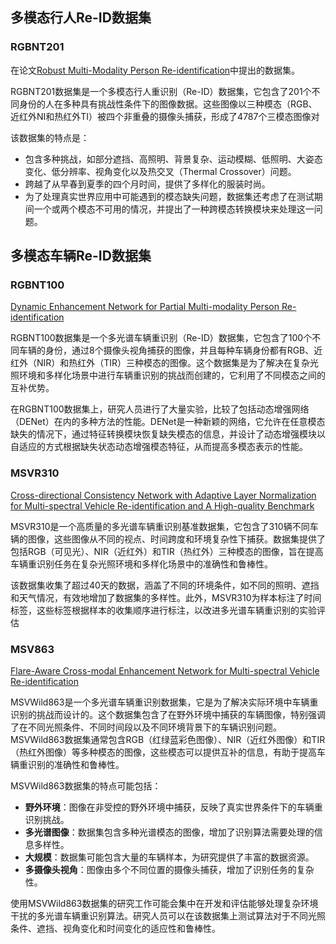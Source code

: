 ## 多模态行人Re-ID数据集

### RGBNT201

在论文[Robust Multi-Modality Person Re-identification](https://aihuazheng.github.io/publications/pdf/2021/2021-Robust%20Multi-Modality%20Person%20Re-identification.pdf)中提出的数据集。

RGBNT201数据集是一个多模态行人重识别（Re-ID）数据集，它包含了201个不同身份的人在多种具有挑战性条件下的图像数据。这些图像以三种模态（RGB、近红外NI和热红外TI）被四个非重叠的摄像头捕获，形成了4787个三模态图像对

该数据集的特点是：

- 包含多种挑战，如部分遮挡、高照明、背景复杂、运动模糊、低照明、大姿态变化、低分辨率、视角变化以及热交叉（Thermal Crossover）问题。
- 跨越了从早春到夏季的四个月时间，提供了多样化的服装时尚。
- 为了处理真实世界应用中可能遇到的模态缺失问题，数据集还考虑了在测试期间一个或两个模态不可用的情况，并提出了一种跨模态转换模块来处理这一问题。

## 多模态车辆Re-ID数据集

### RGBNT100

[Dynamic Enhancement Network for Partial Multi-modality Person Re-identification](https://arxiv.org/pdf/2305.15762)

RGBNT100数据集是一个多光谱车辆重识别（Re-ID）数据集，它包含了100个不同车辆的身份，通过8个摄像头视角捕获的图像，并且每种车辆身份都有RGB、近红外（NIR）和热红外（TIR）三种模态的图像。这个数据集是为了解决在复杂光照环境和多样化场景中进行车辆重识别的挑战而创建的，它利用了不同模态之间的互补优势。

在RGBNT100数据集上，研究人员进行了大量实验，比较了包括动态增强网络（DENet）在内的多种方法的性能。DENet是一种新颖的网络，它允许在任意模态缺失的情况下，通过特征转换模块恢复缺失模态的信息，并设计了动态增强模块以自适应的方式根据缺失状态动态增强模态特征，从而提高多模态表示的性能。



### MSVR310

[Cross-directional Consistency Network with Adaptive Layer Normalization for Multi-spectral Vehicle Re-identification and A High-quality Benchmark](https://arxiv.org/pdf/2208.00632)

MSVR310是一个高质量的多光谱车辆重识别基准数据集，它包含了310辆不同车辆的图像，这些图像从不同的视点、时间跨度和环境复杂性下捕获。数据集提供了包括RGB（可见光）、NIR（近红外）和TIR（热红外）三种模态的图像，旨在提高车辆重识别任务在复杂光照环境和多样化场景中的准确性和鲁棒性。

该数据集收集了超过40天的数据，涵盖了不同的环境条件，如不同的照明、遮挡和天气情况，有效地增加了数据集的多样性。此外，MSVR310为样本标注了时间标签，这些标签根据样本的收集顺序进行标注，以改进多光谱车辆重识别的实验评估



### MSV863

[Flare-Aware Cross-modal Enhancement Network for Multi-spectral Vehicle Re-identification](https://arxiv.org/pdf/2305.13659v1)

MSVWild863是一个多光谱车辆重识别数据集，它是为了解决实际环境中车辆重识别的挑战而设计的。这个数据集包含了在野外环境中捕获的车辆图像，特别强调了在不同光照条件、不同时间段以及不同环境背景下的车辆识别问题。MSVWild863数据集通常包含RGB（红绿蓝彩色图像）、NIR（近红外图像）和TIR（热红外图像）等多种模态的图像，这些模态可以提供互补的信息，有助于提高车辆重识别的准确性和鲁棒性。

MSVWild863数据集的特点可能包括：

- **野外环境**：图像在非受控的野外环境中捕获，反映了真实世界条件下的车辆重识别挑战。
- **多光谱图像**：数据集包含多种光谱模态的图像，增加了识别算法需要处理的信息多样性。
- **大规模**：数据集可能包含大量的车辆样本，为研究提供了丰富的数据资源。
- **多摄像头视角**：图像由多个不同位置的摄像头捕获，增加了识别任务的复杂性。

使用MSVWild863数据集的研究工作可能会集中在开发和评估能够处理复杂环境干扰的多光谱车辆重识别算法。研究人员可以在该数据集上测试算法对于不同光照条件、遮挡、视角变化和时间变化的适应性和鲁棒性。
